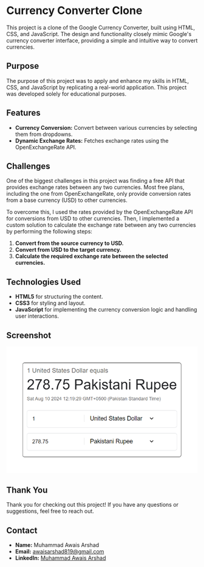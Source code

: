 # Currency Converter Clone

This project is a clone of the Google Currency Converter, built using HTML, CSS, and JavaScript. The design and functionality closely mimic Google's currency converter interface, providing a simple and intuitive way to convert currencies.

## Purpose

The purpose of this project was to apply and enhance my skills in HTML, CSS, and JavaScript by replicating a real-world application. This project was developed solely for educational purposes.

## Features

- **Currency Conversion:** Convert between various currencies by selecting them from dropdowns.
- **Dynamic Exchange Rates:** Fetches exchange rates using the OpenExchangeRate API.

## Challenges

One of the biggest challenges in this project was finding a free API that provides exchange rates between any two currencies. Most free plans, including the one from OpenExchangeRate, only provide conversion rates from a base currency (USD) to other currencies.

To overcome this, I used the rates provided by the OpenExchangeRate API for conversions from USD to other currencies. Then, I implemented a custom solution to calculate the exchange rate between any two currencies by performing the following steps:

1. **Convert from the source currency to USD.**
2. **Convert from USD to the target currency.**
3. **Calculate the required exchange rate between the selected currencies.**

## Technologies Used

- **HTML5** for structuring the content.
- **CSS3** for styling and layout.
- **JavaScript** for implementing the currency conversion logic and handling user interactions.

## Screenshot

![Currency Converter Screenshot](images/ScreenShot.png)

## Thank You

Thank you for checking out this project! If you have any questions or suggestions, feel free to reach out.

## Contact

- **Name:** Muhammad Awais Arshad
- **Email:** [awaisarshad819@gmail.com](mailto:awaisarshad819@gmail.com)
- **LinkedIn:** [Muhammad Awais Arshad](https://www.linkedin.com/in/muhammadawais-arshad/)
